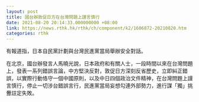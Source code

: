 ```yaml
---
layout: post
title: 國台辦敦促日方在台灣問題上謹言慎行
date: 2021-08-20 20:14:33.000000000 +08:00
link: https://news.rthk.hk/rthk/ch/component/k2/1606872-20210820.htm
categories: rthk
---
```


有報道指，日本自民黨計劃與台灣民進黨當局舉辦安全對話。

在北京，國台辦發言人馬曉光說，日本政府和有關人士，一段時間以來在台灣問題上，發表一系列錯誤言論，中方堅決反對，敦促日方深刻反省歷史，立即糾正錯誤，以實際行動恪守一個中國原則，以及中日四個政治文件精神，在台灣問題上謹言慎行，停止一切涉台錯誤言行，民進黨當局妄想勾連外部勢力，進行謀「獨」挑釁註定失敗。
